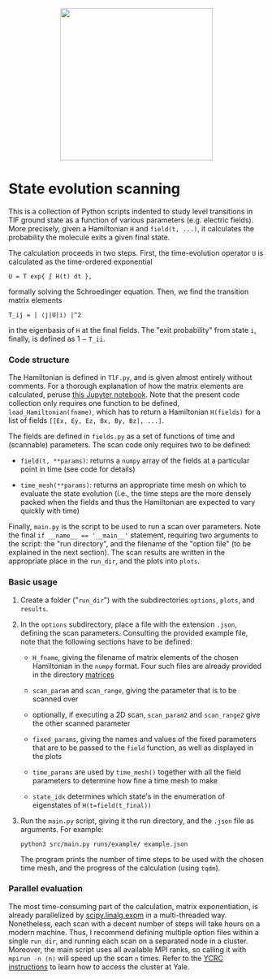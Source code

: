 <p align="center">
  <img width="300" src="https://raw.githubusercontent.com/ograsdijk/CeNTREX/master/CeNTREX%20logo.png">
</p>

# State evolution scanning

This is a collection of Python scripts indented to study level transitions in
TlF ground state as a function of various parameters (e.g. electric fields).
More precisely, given a Hamiltonian `H` and `field(t, ...)`, it calculates the
probability the molecule exits a given final state.

The calculation proceeds in two steps. First, the time-evolution operator `U` is
calculated as the time-ordered exponential

    U = T exp{ ∫ H(t) dt },

formally solving the Schroedinger equation. Then, we find the transition
matrix elements

    T_ij = | ⟨j|U|i⟩ |^2

in the eigenbasis of `H` at the final fields. The "exit probability" from state
`i`, finally, is defined as 1 − `T_ii`.

### Code structure

The Hamiltonian is defined in `TlF.py`, and is given almost entirely without
comments. For a thorough explanation of how the matrix elements are calculated,
peruse [this Jupyter notebook](https://github.com/js216/TlF-ground-state-Hamiltonian).
Note that the present code collection only requires one function to be defined,
`load_Hamiltonian(fname)`, which has to return a Hamiltonian `H(fields)` for a
list of fields `[[Ex, Ey, Ez, Bx, By, Bz], ...]`.

The fields are defined in `fields.py` as a set of functions of time and
(scannable) parameters. The scan code only requires two to be defined:

- `field(t, **params)`: returns a `numpy` array of the fields at a particular
  point in time (see code for details)

- `time_mesh(**params)`: returns an appropriate time mesh on which to evaluate
  the state evolution (i.e., the time steps are the more densely packed when the
  fields and thus the Hamiltonian are expected to vary quickly with time)

Finally, `main.py` is the script to be used to run a scan over parameters. Note
the final `if __name__ == '__main__'` statement, requiring two arguments to the
script: the "run directory", and the filename of the "option file" (to be
explained in the next section). The scan results are written in the appropriate
place in the `run_dir`, and the plots into `plots`.

### Basic usage

1. Create a folder ("`run_dir`") with the subdirectories `options`, `plots`, and
   `results`.

2. In the `options` subdirectory, place a file with the extension `.json`,
   defining the scan parameters. Consulting the provided example file, note that
   the following sections have to be defined:

   - `H_fname`, giving the filename of matrix elements of the chosen Hamiltonian
     in the `numpy` format. Four such files are already provided in the
     directory [matrices](https://github.com/js216/State-evolution/tree/master/matrices)

   - `scan_param` and `scan_range`, giving the parameter that is to be scanned
     over

   - optionally, if executing a 2D scan, `scan_param2` and `scan_range2` give
     the other scanned parameter

   - `fixed_params`, giving the names and values of the fixed parameters that
     are to be passed to the `field` function, as well as displayed in the plots

   - `time_params` are used by `time_mesh()` together with all the field
     parameters to determine how fine a time mesh to make

   - `state_idx` determines which state's  in the enumeration of eigenstates of
     `H(t=field(t_final))`

3. Run the `main.py` script, giving it the run directory, and the `.json` file
   as arguments. For example:

       python3 src/main.py runs/example/ example.json

   The program prints the number of time steps to be used with the chosen time
   mesh, and the progress of the calculation (using `tqdm`).

### Parallel evaluation

The most time-consuming part of the calculation, matrix exponentiation, is
already parallelized by
[scipy.linalg.expm](https://docs.scipy.org/doc/scipy-0.15.1/reference/generated/scipy.linalg.expm.html)
in a multi-threaded way. Nonetheless, each scan with a decent number of steps
will take hours on a modern machine. Thus, I recommend defining multiple option
files within a single `run_dir`, and running each scan on a separated node in a
cluster. Moreover, the main script uses all available MPI ranks, so calling it
with `mpirun -n ⟨n⟩` will speed up the scan `n` times. Refer to the [YCRC
instructions](https://docs.ycrc.yale.edu/clusters-at-yale/) to learn how to
access the cluster at Yale.
